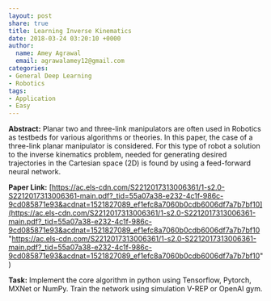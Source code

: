 ```yaml
---
layout: post
share: true
title: Learning Inverse Kinematics
date: 2018-03-24 03:20:10 +0000
author:
  name: Amey Agrawal
  email: agrawalamey12@gmail.com
categories:
- General Deep Learning
- Robotics
tags:
- Application
- Easy
---
```

**Abstract:** Planar two and three-link manipulators are often used in Robotics as testbeds for various algorithms or theories. In this paper, the case of a three-link planar manipulator is considered. For this type of robot a solution to the inverse kinematics problem, needed for generating desired trajectories in the Cartesian space (2D) is found by using a feed-forward neural network.

**Paper Link:** [https://ac.els-cdn.com/S2212017313006361/1-s2.0-S2212017313006361-main.pdf?_tid=55a07a38-e232-4c1f-986c-9cd085871e93&acdnat=1521827089_ef1efc8a7060b0cdb6006df7a7b7bf10](https://ac.els-cdn.com/S2212017313006361/1-s2.0-S2212017313006361-main.pdf?_tid=55a07a38-e232-4c1f-986c-9cd085871e93&acdnat=1521827089_ef1efc8a7060b0cdb6006df7a7b7bf10 "https://ac.els-cdn.com/S2212017313006361/1-s2.0-S2212017313006361-main.pdf?_tid=55a07a38-e232-4c1f-986c-9cd085871e93&acdnat=1521827089_ef1efc8a7060b0cdb6006df7a7b7bf10")

**Task:** Implement the core algorithm in python using Tensorflow, Pytorch, MXNet or NumPy. Train the network using simulation V-REP or OpenAI gym.